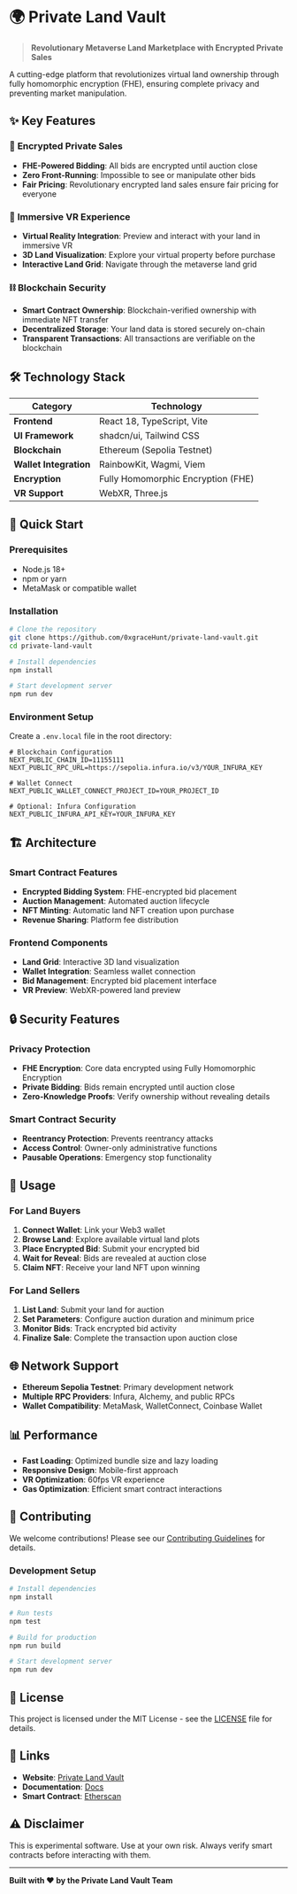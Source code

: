 # 🌍 Private Land Vault

> **Revolutionary Metaverse Land Marketplace with Encrypted Private Sales**

A cutting-edge platform that revolutionizes virtual land ownership through fully homomorphic encryption (FHE), ensuring complete privacy and preventing market manipulation.

## ✨ Key Features

### 🔐 **Encrypted Private Sales**
- **FHE-Powered Bidding**: All bids are encrypted until auction close
- **Zero Front-Running**: Impossible to see or manipulate other bids
- **Fair Pricing**: Revolutionary encrypted land sales ensure fair pricing for everyone

### 🥽 **Immersive VR Experience**
- **Virtual Reality Integration**: Preview and interact with your land in immersive VR
- **3D Land Visualization**: Explore your virtual property before purchase
- **Interactive Land Grid**: Navigate through the metaverse land grid

### ⛓️ **Blockchain Security**
- **Smart Contract Ownership**: Blockchain-verified ownership with immediate NFT transfer
- **Decentralized Storage**: Your land data is stored securely on-chain
- **Transparent Transactions**: All transactions are verifiable on the blockchain

## 🛠️ Technology Stack

| Category | Technology |
|----------|------------|
| **Frontend** | React 18, TypeScript, Vite |
| **UI Framework** | shadcn/ui, Tailwind CSS |
| **Blockchain** | Ethereum (Sepolia Testnet) |
| **Wallet Integration** | RainbowKit, Wagmi, Viem |
| **Encryption** | Fully Homomorphic Encryption (FHE) |
| **VR Support** | WebXR, Three.js |

## 🚀 Quick Start

### Prerequisites
- Node.js 18+ 
- npm or yarn
- MetaMask or compatible wallet

### Installation

```bash
# Clone the repository
git clone https://github.com/0xgraceHunt/private-land-vault.git
cd private-land-vault

# Install dependencies
npm install

# Start development server
npm run dev
```

### Environment Setup

Create a `.env.local` file in the root directory:

```env
# Blockchain Configuration
NEXT_PUBLIC_CHAIN_ID=11155111
NEXT_PUBLIC_RPC_URL=https://sepolia.infura.io/v3/YOUR_INFURA_KEY

# Wallet Connect
NEXT_PUBLIC_WALLET_CONNECT_PROJECT_ID=YOUR_PROJECT_ID

# Optional: Infura Configuration
NEXT_PUBLIC_INFURA_API_KEY=YOUR_INFURA_KEY
```

## 🏗️ Architecture

### Smart Contract Features
- **Encrypted Bidding System**: FHE-encrypted bid placement
- **Auction Management**: Automated auction lifecycle
- **NFT Minting**: Automatic land NFT creation upon purchase
- **Revenue Sharing**: Platform fee distribution

### Frontend Components
- **Land Grid**: Interactive 3D land visualization
- **Wallet Integration**: Seamless wallet connection
- **Bid Management**: Encrypted bid placement interface
- **VR Preview**: WebXR-powered land preview

## 🔒 Security Features

### Privacy Protection
- **FHE Encryption**: Core data encrypted using Fully Homomorphic Encryption
- **Private Bidding**: Bids remain encrypted until auction close
- **Zero-Knowledge Proofs**: Verify ownership without revealing details

### Smart Contract Security
- **Reentrancy Protection**: Prevents reentrancy attacks
- **Access Control**: Owner-only administrative functions
- **Pausable Operations**: Emergency stop functionality

## 📱 Usage

### For Land Buyers
1. **Connect Wallet**: Link your Web3 wallet
2. **Browse Land**: Explore available virtual land plots
3. **Place Encrypted Bid**: Submit your encrypted bid
4. **Wait for Reveal**: Bids are revealed at auction close
5. **Claim NFT**: Receive your land NFT upon winning

### For Land Sellers
1. **List Land**: Submit your land for auction
2. **Set Parameters**: Configure auction duration and minimum price
3. **Monitor Bids**: Track encrypted bid activity
4. **Finalize Sale**: Complete the transaction upon auction close

## 🌐 Network Support

- **Ethereum Sepolia Testnet**: Primary development network
- **Multiple RPC Providers**: Infura, Alchemy, and public RPCs
- **Wallet Compatibility**: MetaMask, WalletConnect, Coinbase Wallet

## 📊 Performance

- **Fast Loading**: Optimized bundle size and lazy loading
- **Responsive Design**: Mobile-first approach
- **VR Optimization**: 60fps VR experience
- **Gas Optimization**: Efficient smart contract interactions

## 🤝 Contributing

We welcome contributions! Please see our [Contributing Guidelines](CONTRIBUTING.md) for details.

### Development Setup
```bash
# Install dependencies
npm install

# Run tests
npm test

# Build for production
npm run build

# Start development server
npm run dev
```

## 📄 License

This project is licensed under the MIT License - see the [LICENSE](LICENSE) file for details.

## 🔗 Links

- **Website**: [Private Land Vault](https://private-land-vault.vercel.app)
- **Documentation**: [Docs](https://private-land-vault.vercel.app/docs)
- **Smart Contract**: [Etherscan](https://sepolia.etherscan.io/address/CONTRACT_ADDRESS)

## ⚠️ Disclaimer

This is experimental software. Use at your own risk. Always verify smart contracts before interacting with them.

---

**Built with ❤️ by the Private Land Vault Team**